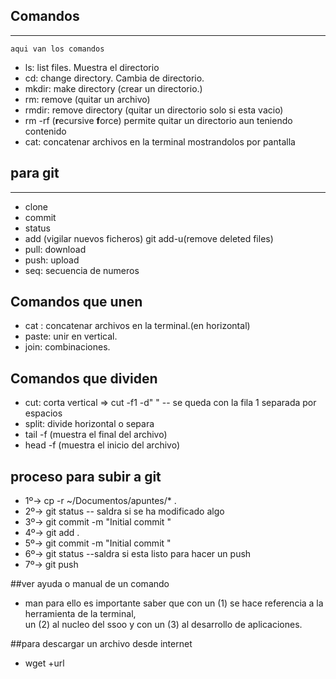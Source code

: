 
 ## Comandos 
 -----------------------------
 ```
 aqui van los comandos 

 ```
 - ls: list files. Muestra el directorio
 - cd: change directory. Cambia de directorio.
 - mkdir: make directory (crear un directorio.)
 - rm: remove (quitar un archivo)
 - rmdir: remove directory (quitar un directorio solo si esta vacio)
 - rm -rf (**r**ecursive **f**orce) permite quitar un directorio aun teniendo contenido 
 - cat: concatenar archivos en la terminal mostrandolos por pantalla

## para git
-----------------------------

- clone
- commit
- status
- add (vigilar nuevos ficheros)
 git add-u(remove deleted files)
 - pull: download 
 - push: upload 
 - seq: secuencia de numeros 

 ## Comandos que unen

 - cat : concatenar archivos en la terminal.(en horizontal)
 - paste: unir en vertical.
 - join: combinaciones. 

 ## Comandos que dividen

 - cut: corta vertical => cut -f1 -d" " -- se queda con la fila 1 separada por espacios
 - split: divide horizontal o separa 
 - tail -f (muestra el final del archivo)
 - head -f (muestra el inicio del archivo)

 ## proceso para subir a git 

 - 1º->  cp -r ~/Documentos/apuntes/* .
 - 2º->  git status -- saldra si se ha modificado algo
 - 3º->  git commit -m "Initial commit "
 - 4º->  git add .
 - 5º->  git commit -m "Initial commit "
 - 6º->  git status --saldra si esta listo para hacer un push 
 - 7º->  git push

##ver ayuda o manual de un comando 
 - man para ello es importante saber que 
 con un (1) se hace referencia a la herramienta de la terminal,  
 un (2) al nucleo del ssoo y con un (3) al desarrollo de aplicaciones.

 ##para descargar un archivo desde internet 

 - wget +url  


